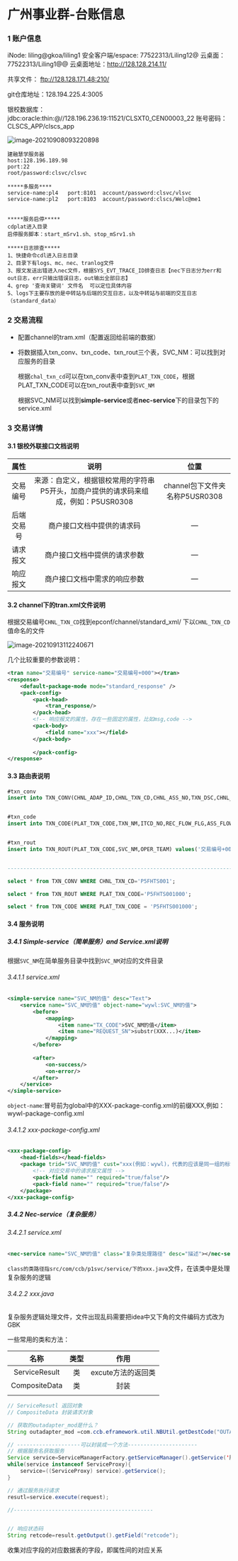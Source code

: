 # 广州事业群-台账信息

### 1 账户信息

iNode:	liling@gkoa/liling1
安全客户端/espace: 77522313/Liling12@
云桌面：77522313/Liling1@@
云桌面地址：http://128.128.214.11/



共享文件：
ftp://128.128.171.48:210/



git仓库地址：128.194.225.4:3005



银校数据库：
jdbc:oracle:thin:@//128.196.236.19:11521/CLSXT0_CEN00003_22
账号密码：CLSCS_APP/clscs_app

![image-20210908093220898](D:\Documents\md\广州事业群-台账信息.assets\image-20210908093220898.png)







```shell
建融慧学服务器
host:128.196.189.98
port:22
root/password:clsvc/clsvc

*****多服务****
service-name:pl4   port:8101  account/password:clsvc/vlsvc
service-name:pl2   port:8103  account/password:clscs/Welc@me1


*****服务启停*****
cdplat进入目录
启停服务脚本：start_mSrv1.sh、stop_mSrv1.sh

*****日志排查*****
1、快捷命令cdl进入日志目录
2、目录下有logs、mc、nec、tranlog文件
3、报文发送出错进入nec文件，根据SYS_EVT_TRACE_ID排查日志【nec下日志分为err和out日志，err只输出错误日志，out输出全部日志】
4、grep '查询关键词' 文件名  可以定位具体内容
5、logs下主要存放的是中转站与后端的交互日志，以及中转站与前端的交互日志（standard_data）
```



### 2 交易流程

- 配置channel的tram.xml（配置返回给前端的数据）

- 将数据插入txn_conv、txn_code、txn_rout三个表，SVC_NM：可以找到对应服务的目录

  根据`chal_txn_cd`可以在txn_conv表中查到`PLAT_TXN_CODE`，根据PLAT_TXN_CODE可以在txn_rout表中查到`SVC_NM`

  根据SVC_NM可以找到**simple-service**或者**nec-service**下的目录包下的service.xml




### 3 交易详情

#### 3.1 银校外联接口文档说明

|    属性    |                             说明                             |              位置              |
| :--------: | :----------------------------------------------------------: | :----------------------------: |
|  交易编号  | 来源：自定义，根据银校常用的字符串P5开头，加商户提供的请求码来组成，例如：P5USR0308 | channel包下文件夹名称P5USR0308 |
| 后端交易号 |                  商户接口文档中提供的请求码                  |               —                |
|  请求报文  |                 商户接口文档中提供的请求参数                 |               —                |
|  响应报文  |                 商户接口文档中需求的响应参数                 |               —                |



#### 3.2 channel下的tran.xml文件说明

根据交易编号`CHNL_TXN_CD`找到epconf/channel/standard_xml/ 下以`CHNL_TXN_CD`值命名的文件

![image-20210913112240671](D:\Documents\md\广州事业群-台账信息.assets\image-20210913112240671.png)



几个比较重要的参数说明：

```xml
<tran name="交易编号" service-name="交易编号+000"></tran>
<response>
    <default-package-mode mode="standard_response" />
    <pack-config>
        <pack-head>
            <tran_response/>
        </pack-head>
        <!-- 响应报文的属性，存在一些固定的属性，比如msg,code -->
        <pack-body>
            <field name="xxx"></field>
		</pack-body>
        
        </pack-config>
</response>
```

#### 3.3 路由表说明



```sql
#txn_conv
insert into TXN_CONV(CHNL_ADAP_ID,CHNL_TXN_CD,CHNL_ASS_NO,TXN_DSC,CHNL_ID,PLAT_TXN_CODE,TXN_STYL,TXN_TP,TXN_SUBTP,STRIK_FLG,CONV_RULS) values ('standard','交易编号','00','交易编号','60','交易编号+000','','','','0','');


#txn_code
insert into TXN_CODE(PLAT_TXN_CODE,TXN_NM,ITCD_NO,REC_FLOW_FLG,ASS_FLOW_FLG,OPCL_FLG) values('交易编号+000','交易编号','99999999999','','','0');


#txn_rout
insert into TXN_ROUT(PLAT_TXN_CODE,SVC_NM,OPER_TEAM) values('交易编号+000','自定义','');


----------------------------------------------------------------------------------------------------

select * from TXN_CONV WHERE CHNL_TXN_CD='P5FHTS001';

select * from TXN_ROUT WHERE PLAT_TXN_CODE='P5FHTS001000';

select * from TXN_CODE WHERE PLAT_TXN_CODE = 'P5FHTS001000';

```



#### 3.4 服务说明

##### 3.4.1 Simple-service（简单服务）and Service.xml说明

根据`SVC_NM`在简单服务目录中找到`SVC_NM`对应的文件目录

###### 3.4.1.1 service.xml



```xml
<simple-service name="SVC_NM的值" desc="Text">
    <service name="SVC_NM的值" object-name="wywl:SVC_NM的值">
        <before>
            <mapping>
                <item name="TX_CODE">SVC_NM的值</item>
                <item name="REQUEST_SN">substr(XXX...)</item>
            </mapping>
        </before>
        
        <after>
            <on-success/>
            <on-error/>
        </after>
    </service>
</simple-service>
```

`object-name`:冒号前为global中的XXX-package-config.xml的前缀XXX,例如：wywl-package-config.xml

###### 3.4.1.2 xxx-package-config.xml

```xml
<xxx-package-config>
	<head-fields></head-fields>
    <package trid="SVC_NM的值" cust="xxx(例如：wywl)，代表的应该是同一组的标识">
        <!-- 对应交易中的请求报文属性 -->
        <pack-field name="" required="true/false"/>
        <pack-field name="" required="true/false"/>
    </package>
</xxx-package-config>
```



##### 3.4.2 Nec-service（复杂服务）

###### 3.4.2.1 service.xml

```xml
<nec-service name="SVC_NM的值" class="复杂类处理路径" desc="描述"></nec-service>
```

`class的类路径指src/com/ccb/p1svc/service/下的xxx.java`文件，在该类中是处理复杂服务的逻辑

###### 3.4.2.2 xxx.java

复杂服务逻辑处理文件，文件出现乱码需要把idea中又下角的文件编码方式改为GBK

一些常用的类和方法：



|     名称      | 类型 |        作用        |
| :-----------: | :--: | :----------------: |
| ServiceResult |  类  | excute方法的返回类 |
| CompositeData |  类  |        封装        |
|               |      |                    |







```java
// ServiceResutl 返回对象
// CompositeData 封装请求对象

// 获取的outadapter_mod是什么？
String outadapter_mod =com.ccb.eframework.util.NBUtil.getDestCode("OUTADAPTER_MOD",shl_id);

// --------------------可以封装成一个方法----------------------
// 根据服务名获取服务
Service service=ServiceManagerFactory.getServiceManager().getService('服务名');
while(service instanceof ServiceProxy){
    service=((ServiceProxy) service).getService();
}

// 通过服务执行请求
resutl=service.execute(request);

//--------------------------------------------


// 响应状态码
String retcode=result.getOutput().getField("retcode");
```

收集对应字段的对应数据表的字段，即属性间的对应关系

